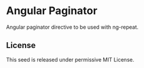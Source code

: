 Angular Paginator
======================
Angular paginator directive to be used with ng-repeat.


License
-------
This seed is released under permissive MIT License.
